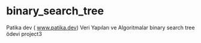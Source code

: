 # binary_search_tree
Patika dev ( www.patika.dev) Veri Yapıları ve Algoritmalar binary search tree ödevi project3
